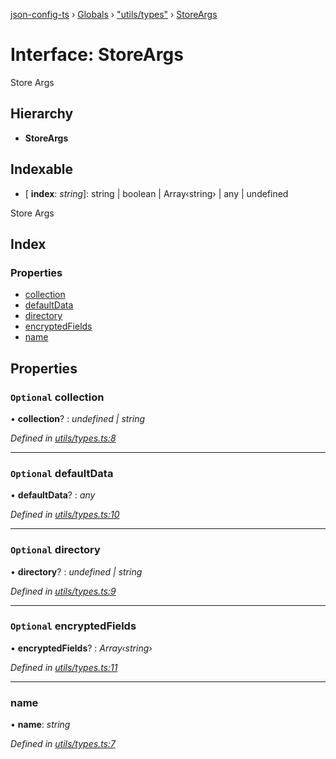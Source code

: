 [json-config-ts](../README.md) › [Globals](../globals.md) › ["utils/types"](../modules/_utils_types_.md) › [StoreArgs](_utils_types_.storeargs.md)

# Interface: StoreArgs

Store Args

## Hierarchy

* **StoreArgs**

## Indexable

* \[ **index**: *string*\]: string | boolean | Array‹string› | any | undefined

Store Args

## Index

### Properties

* [collection](_utils_types_.storeargs.md#optional-collection)
* [defaultData](_utils_types_.storeargs.md#optional-defaultdata)
* [directory](_utils_types_.storeargs.md#optional-directory)
* [encryptedFields](_utils_types_.storeargs.md#optional-encryptedfields)
* [name](_utils_types_.storeargs.md#name)

## Properties

### `Optional` collection

• **collection**? : *undefined | string*

*Defined in [utils/types.ts:8](https://github.com/edmundpf/json-config-ts/blob/dccc405/src/utils/types.ts#L8)*

___

### `Optional` defaultData

• **defaultData**? : *any*

*Defined in [utils/types.ts:10](https://github.com/edmundpf/json-config-ts/blob/dccc405/src/utils/types.ts#L10)*

___

### `Optional` directory

• **directory**? : *undefined | string*

*Defined in [utils/types.ts:9](https://github.com/edmundpf/json-config-ts/blob/dccc405/src/utils/types.ts#L9)*

___

### `Optional` encryptedFields

• **encryptedFields**? : *Array‹string›*

*Defined in [utils/types.ts:11](https://github.com/edmundpf/json-config-ts/blob/dccc405/src/utils/types.ts#L11)*

___

###  name

• **name**: *string*

*Defined in [utils/types.ts:7](https://github.com/edmundpf/json-config-ts/blob/dccc405/src/utils/types.ts#L7)*
